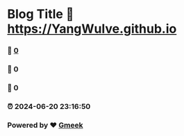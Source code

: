 # Blog Title :link: https://YangWulve.github.io 
### :page_facing_up: [0](https://YangWulve.github.io/tag.html) 
### :speech_balloon: 0 
### :hibiscus: 0 
### :alarm_clock: 2024-06-20 23:16:50 
### Powered by :heart: [Gmeek](https://github.com/Meekdai/Gmeek)
